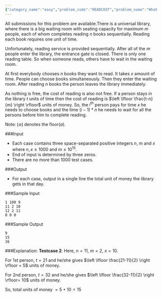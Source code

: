 ```yaml
---
{"category_name":"easy","problem_code":"READCOST","problem_name":"What is the Cost of Reading","languages_supported":{"0":"C","1":"CPP14","2":"JAVA","3":"PYTH","4":"PYTH 3.6","5":"PYPY","6":"CS2","7":"PAS fpc","8":"PAS gpc","9":"RUBY","10":"PHP","11":"GO","12":"NODEJS","13":"HASK","14":"rust","15":"SCALA","16":"swift","17":"D","18":"PERL","19":"FORT","20":"WSPC","21":"ADA","22":"CAML","23":"ICK","24":"BF","25":"ASM","26":"CLPS","27":"PRLG","28":"ICON","29":"SCM qobi","30":"PIKE","31":"ST","32":"NICE","33":"LUA","34":"BASH","35":"NEM","36":"LISP sbcl","37":"LISP clisp","38":"SCM guile","39":"JS","40":"ERL","41":"TCL","42":"kotlin","43":"PERL6","44":"TEXT","45":"SCM chicken","46":"PYP3","47":"CLOJ","48":"COB","49":"FS"},"max_timelimit":1,"source_sizelimit":50000,"problem_author":"admin3","problem_tester":null,"date_added":"20-12-2018","tags":{"0":"admin3"},"time":{"view_start_date":1545503400,"submit_start_date":1545503400,"visible_start_date":1545503400,"end_date":1735669800},"is_direct_submittable":false,"layout":"problem"}
---
```

<span class="solution-visible-txt">All submissions for this problem are available.</span>There is a universal library, where there is a big waiting room with seating capacity for maximum $m$ people, each of whom completes reading $n$ books sequentially. Reading each book requires one unit of time. 

Unfortunately, reading service is provided sequentially. After all of the $m$ people enter the library, the entrance gate is closed. There is only one reading table. So when someone reads, others have to wait in the waiting room. 

At first everybody chooses $n$ books they want to read. It takes $x$ amount of time. People can choose books simultaneously. Then they enter the waiting room. After reading $n$ books the person leaves the library immediately. 

As nothing is free, the cost of reading is also not free. If a person stays in the library $t$ units of time then the cost of reading is $\left \lfloor \frac{t-n}{m} \right \rfloor$ units of money. So, the $i^{th}$ person pays for time $x$ he needs to choose books and the time $(i-1)*n$ he needs to wait for all the persons before him to complete reading.

Note: $\left \lfloor a \right \rfloor$ denotes the floor($a$).

###Input
- Each case contains three space-separated positive integers $n$, $m$ and $x$ where $n, x \leq 1000$ and $m \leq 10^{15}$. 
- End of input is determined by three zeros. 
- There are no more than 1000 test cases.
 
###Output
- For each case, output in a single line the total unit of money the library gets in that day.

###Sample Input 
```
1 100 9
11 2 10
12 2 11
0 0 0
```

###Sample Output
```
9
15
16
```

###Explanation:
**Testcase 2**: Here, $n=11$, $m=2$, $x=10$.

For 1st person, 
$t=21$ and he/she gives $\left \lfloor \frac{21-11}{2} \right \rfloor = 5$ units of money.

For 2nd person,
$t=32$ and he/she gives $\left \lfloor \frac{32-11}{2} \right \rfloor= 10$ units of money.

So, total units of money $= 5+10 = 15$